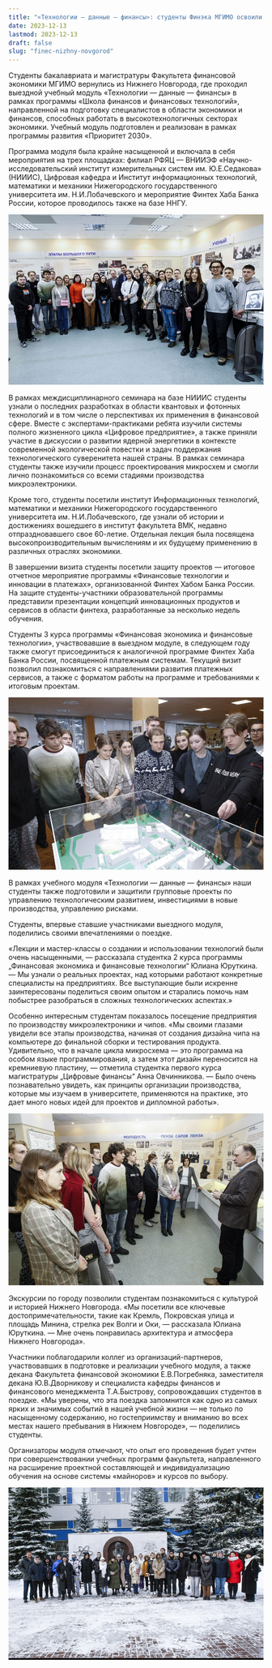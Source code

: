 ```yaml
---
title: "«Технологии — данные — финансы»: студенты Финэка МГИМО освоили новые технологические компетенции в Нижнем Новгороде"
date: 2023-12-13
lastmod: 2023-12-13
draft: false
slug: "finec-nizhny-novgorod"
---
```


Студенты бакалавриата и магистратуры Факультета финансовой экономики МГИМО вернулись из Нижнего Новгорода, где проходил выездной учебный модуль «Технологии — данные — финансы» в рамках программы «Школа финансов и финансовых технологий», направленной на подготовку специалистов в области экономики и финансов, способных работать в высокотехнологичных секторах экономики. Учебный модуль подготовлен и реализован в рамках программы развития «Приоритет 2030».

Программа модуля была крайне насыщенной и включала в себя мероприятия на трех площадках: филиал РФЯЦ — ВНИИЭФ «Научно-исследовательский институт измерительных систем им. Ю.Е.Седакова» (НИИИС), Цифровая кафедра и Институт информационных технологий, математики и механики Нижегородского государственного университета им. Н.И.Лобачевского и мероприятие Финтех Хаба Банка России, которое проводилось также на базе ННГУ.

![](finec-nizhny-novgorod1.jpg)

В рамках междисциплинарного семинара на базе НИИИС студенты узнали о последних разработках в области квантовых и фотонных технологий и в том числе о перспективах их применения в финансовой сфере. Вместе с экспертами-практиками ребята изучили системы полного жизненного цикла «Цифровое предприятие», а также приняли участие в дискуссии о развитии ядерной энергетики в контексте современной экологической повестки и задач поддержания технологического суверенитета нашей страны. В рамках семинара студенты также изучили процесс проектирования микросхем и смогли лично познакомиться со всеми стадиями производства микроэлектроники.

Кроме того, студенты посетили институт Информационных технологий, математики и механики Нижегородского государственного университета им. Н.И.Лобачевского, где узнали об истории и достижениях вошедшего в институт факультета ВМК, недавно отпраздновавшего свое 60-летие. Отдельная лекция была посвящена высокопроизводительным вычислениям и их будущему применению в различных отраслях экономики.

В завершении визита студенты посетили защиту проектов — итоговое отчетное мероприятие программы «Финансовые технологии и инновации в платежах», организованной Финтех Хабом Банка России. На защите студенты-участники образовательной программы представили презентации концепций инновационных продуктов и сервисов в области финтеха, разработанные за несколько недель обучения.

Студенты 3 курса программы «Финансовая экономика и финансовые технологии», участвовавшие в выездном модуле, в следующем году также смогут присоединиться к аналогичной программе Финтех Хаба Банка России, посвященной платежным системам. Текущий визит позволил познакомиться с направлениями развития платежных сервисов, а также с форматом работы на программе и требованиями к итоговым проектам.

![](finec-nizhny-novgorod2.jpg)

В рамках учебного модуля «Технологии — данные — финансы» наши студенты также подготовили и защитили групповые проекты по управлению технологическим развитием, инвестициями в новые производства, управлению рисками.

Студенты, впервые ставшие участниками выездного модуля, поделились своими впечатлениями о поездке.

«Лекции и мастер-классы о создании и использовании технологий были очень насыщенными, — рассказала студентка 2 курса программы „Финансовая экономика и финансовые технологии“ Юлиана Юруткина. — Мы узнали о реальных проектах, над которыми работают конкретные специалисты на предприятиях. Все выступающие были искренне заинтересованы поделиться своим опытом и старались помочь нам побыстрее разобраться в сложных технологических аспектах.»

Особенно интересным студентам показалось посещение предприятия по производству микроэлектроники и чипов. «Мы своими глазами увидели все этапы производства, начиная от создания дизайна чипа на компьютере до финальной сборки и тестирования продукта. Удивительно, что в начале цикла микросхема — это программа на особом языке программирования, а затем этот дизайн переносится на кремниевую пластину, — отметила студентка первого курса магистратуры „Цифровые финансы“ Анна Овчинникова. — Было очень познавательно увидеть, как принципы организации производства, которые мы изучаем в университете, применяются на практике, это дает много новых идей для проектов и дипломной работы».

![](finec-nizhny-novgorod3.jpg)

Экскурсии по городу позволили студентам познакомиться с культурой и историей Нижнего Новгорода. «Мы посетили все ключевые достопримечательности, такие как Кремль, Покровская улица и площадь Минина, стрелка рек Волги и Оки, — рассказала Юлиана Юруткина. — Мне очень понравилась архитектура и атмосфера Нижнего Новгорода».

Участники поблагодарили коллег из организаций-партнеров, участвовавших в подготовке и реализации учебного модуля, а также декана Факультета финансовой экономики Е.В.Погребняка, заместителя декана Ю.В.Дворникову и специалиста кафедры финансов и финансового менеджмента Т.А.Быстрову, сопровождавших студентов в поездке. «Мы уверены, что эта поездка запомнится как одно из самых ярких и значимых событий в нашей учебной жизни — не только по насыщенному содержанию, но гостеприимству и вниманию во всех местах нашего пребывания в Нижнем Новгороде», — поделились студенты.

Организаторы модуля отмечают, что опыт его проведения будет учтен при совершенствовании учебных программ факультета, направленного на расширение проектной составляющей и индивидуализацию обучения на основе системы «майноров» и курсов по выбору.

![](finec-nizhny-novgorod4.jpg)
